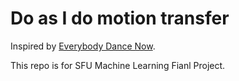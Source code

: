 # Do as I do motion transfer
Inspired by [Everybody Dance Now](https://arxiv.org/abs/1808.07371).

This repo is for SFU Machine Learning Fianl Project.


